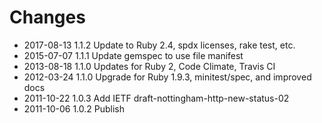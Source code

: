 # Changes

* 2017-08-13 1.1.2 Update to Ruby 2.4, spdx licenses, rake test, etc.
* 2015-07-07 1.1.1 Update gemspec to use file manifest
* 2013-08-18 1.1.0 Updates for Ruby 2, Code Climate, Travis CI
* 2012-03-24 1.1.0 Upgrade for Ruby 1.9.3, minitest/spec, and improved docs
* 2011-10-22 1.0.3 Add IETF draft-nottingham-http-new-status-02
* 2011-10-06 1.0.2 Publish
